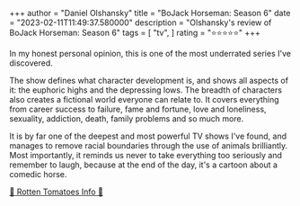 +++
author = "Daniel Olshansky"
title = "BoJack Horseman: Season 6"
date = "2023-02-11T11:49:37.580000"
description = "Olshansky's review of BoJack Horseman: Season 6"
tags = [
    "tv",
]
rating = "⭐⭐⭐⭐⭐"
+++

In my honest personal opinion, this is one of the most underrated series I've discovered.

The show defines what character development is, and shows all aspects of it: the euphoric highs and the depressing lows. The breadth of characters also creates a fictional world everyone can relate to. It covers everything from career success to failure, fame and fortune, love and loneliness, sexuality, addiction, death, family problems and so much more. 

It is by far one of the deepest and most powerful TV shows I've found, and manages to remove racial boundaries through the use of animals brilliantly. Most importantly, it reminds us never to take everything too seriously and remember to laugh, because at the end of the day, it's a cartoon about a comedic horse.

[🍅 Rotten Tomatoes Info 🍅](https://www.rottentomatoes.com//tv/bojack_horseman/s06)